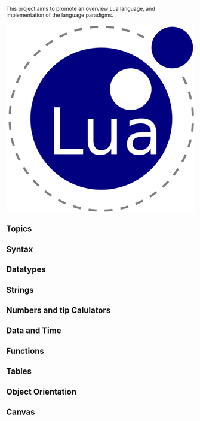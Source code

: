 This project aims to promote an overview Lua language, and implementation of the language paradigms.

![Lua](docs/images/lua.png "Lua")

## Topics

Syntax
---

Datatypes
---

Strings
---

Numbers and tip Calulators
---

Data and Time
---

Functions
---

Tables
---

Object Orientation
---

Canvas
---
